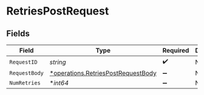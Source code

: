 # RetriesPostRequest


## Fields

| Field                                                                                          | Type                                                                                           | Required                                                                                       | Description                                                                                    |
| ---------------------------------------------------------------------------------------------- | ---------------------------------------------------------------------------------------------- | ---------------------------------------------------------------------------------------------- | ---------------------------------------------------------------------------------------------- |
| `RequestID`                                                                                    | *string*                                                                                       | :heavy_check_mark:                                                                             | N/A                                                                                            |
| `RequestBody`                                                                                  | [*operations.RetriesPostRequestBody](../../../pkg/models/operations/retriespostrequestbody.md) | :heavy_minus_sign:                                                                             | N/A                                                                                            |
| `NumRetries`                                                                                   | **int64*                                                                                       | :heavy_minus_sign:                                                                             | N/A                                                                                            |
